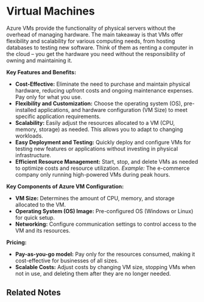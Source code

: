 # Virtual Machines

Azure VMs provide the functionality of physical servers without the overhead of managing hardware. The main takeaway is that VMs offer flexibility and scalability for various computing needs, from hosting databases to testing new software. Think of them as renting a computer in the cloud – you get the hardware you need without the responsibility of owning and maintaining it.

**Key Features and Benefits:**

- **Cost-Effective:** Eliminate the need to purchase and maintain physical hardware, reducing upfront costs and ongoing maintenance expenses. Pay only for what you use.
- **Flexibility and Customization:** Choose the operating system (OS), pre-installed applications, and hardware configuration (VM Size) to meet specific application requirements.
- **Scalability:** Easily adjust the resources allocated to a VM (CPU, memory, storage) as needed. This allows you to adapt to changing workloads.
- **Easy Deployment and Testing:** Quickly deploy and configure VMs for testing new features or applications without investing in physical infrastructure.
- **Efficient Resource Management:** Start, stop, and delete VMs as needed to optimize costs and resource utilization. _Example:_ The e-commerce company only running high-powered VMs during peak hours.

**Key Components of Azure VM Configuration:**

- **VM Size:** Determines the amount of CPU, memory, and storage allocated to the VM.
- **Operating System (OS) Image:** Pre-configured OS (Windows or Linux) for quick setup.
- **Networking:** Configure communication settings to control access to the VM and its resources.

**Pricing:**

- **Pay-as-you-go model:** Pay only for the resources consumed, making it cost-effective for businesses of all sizes.
- **Scalable Costs:** Adjust costs by changing VM size, stopping VMs when not in use, and deleting them after they are no longer needed.

## Related Notes